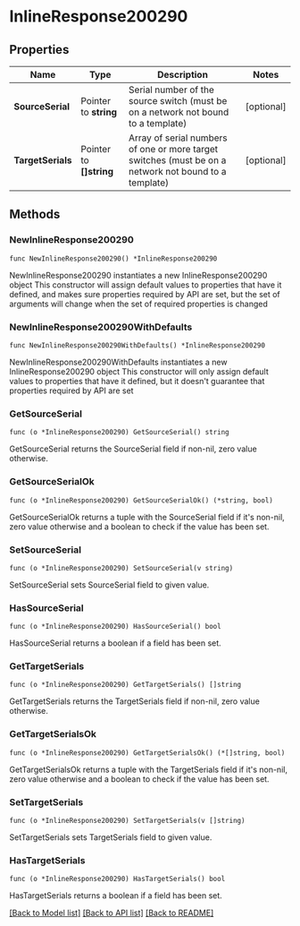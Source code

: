 # InlineResponse200290

## Properties

Name | Type | Description | Notes
------------ | ------------- | ------------- | -------------
**SourceSerial** | Pointer to **string** | Serial number of the source switch (must be on a network not bound to a template) | [optional] 
**TargetSerials** | Pointer to **[]string** | Array of serial numbers of one or more target switches (must be on a network not bound to a template) | [optional] 

## Methods

### NewInlineResponse200290

`func NewInlineResponse200290() *InlineResponse200290`

NewInlineResponse200290 instantiates a new InlineResponse200290 object
This constructor will assign default values to properties that have it defined,
and makes sure properties required by API are set, but the set of arguments
will change when the set of required properties is changed

### NewInlineResponse200290WithDefaults

`func NewInlineResponse200290WithDefaults() *InlineResponse200290`

NewInlineResponse200290WithDefaults instantiates a new InlineResponse200290 object
This constructor will only assign default values to properties that have it defined,
but it doesn't guarantee that properties required by API are set

### GetSourceSerial

`func (o *InlineResponse200290) GetSourceSerial() string`

GetSourceSerial returns the SourceSerial field if non-nil, zero value otherwise.

### GetSourceSerialOk

`func (o *InlineResponse200290) GetSourceSerialOk() (*string, bool)`

GetSourceSerialOk returns a tuple with the SourceSerial field if it's non-nil, zero value otherwise
and a boolean to check if the value has been set.

### SetSourceSerial

`func (o *InlineResponse200290) SetSourceSerial(v string)`

SetSourceSerial sets SourceSerial field to given value.

### HasSourceSerial

`func (o *InlineResponse200290) HasSourceSerial() bool`

HasSourceSerial returns a boolean if a field has been set.

### GetTargetSerials

`func (o *InlineResponse200290) GetTargetSerials() []string`

GetTargetSerials returns the TargetSerials field if non-nil, zero value otherwise.

### GetTargetSerialsOk

`func (o *InlineResponse200290) GetTargetSerialsOk() (*[]string, bool)`

GetTargetSerialsOk returns a tuple with the TargetSerials field if it's non-nil, zero value otherwise
and a boolean to check if the value has been set.

### SetTargetSerials

`func (o *InlineResponse200290) SetTargetSerials(v []string)`

SetTargetSerials sets TargetSerials field to given value.

### HasTargetSerials

`func (o *InlineResponse200290) HasTargetSerials() bool`

HasTargetSerials returns a boolean if a field has been set.


[[Back to Model list]](../README.md#documentation-for-models) [[Back to API list]](../README.md#documentation-for-api-endpoints) [[Back to README]](../README.md)


